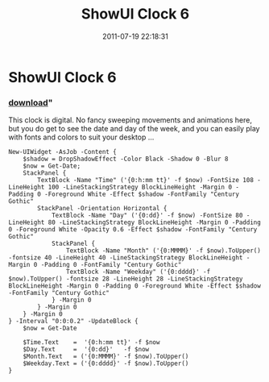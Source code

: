 ﻿---
pid:            2808
parent:         0
children:       
poster:         Joel Bennett
title:          ShowUI Clock 6
date:           2011-07-19 22:18:31
format:         posh
---

# ShowUI Clock 6

### [download](2808.ps1)"

This clock is digital.  No fancy sweeping movements and animations here, but you do get to see the date and day of the week, and you can easily play with fonts and colors to suit your desktop ...

```posh
New-UIWidget -AsJob -Content {
    $shadow = DropShadowEffect -Color Black -Shadow 0 -Blur 8
    $now = Get-Date;
    StackPanel {
        TextBlock -Name "Time" ('{0:h:mm tt}' -f $now) -FontSize 108 -LineHeight 100 -LineStackingStrategy BlockLineHeight -Margin 0 -Padding 0 -Foreground White -Effect $shadow -FontFamily "Century Gothic"
        StackPanel -Orientation Horizontal {
            TextBlock -Name "Day" ('{0:dd}' -f $now) -FontSize 80 -LineHeight 80 -LineStackingStrategy BlockLineHeight -Margin 0 -Padding 0 -Foreground White -Opacity 0.6 -Effect $shadow -FontFamily "Century Gothic"
            StackPanel {
                TextBlock -Name "Month" ('{0:MMMM}' -f $now).ToUpper() -fontsize 40 -LineHeight 40 -LineStackingStrategy BlockLineHeight -Margin 0 -Padding 0 -FontFamily "Century Gothic"
                TextBlock -Name "Weekday" ('{0:dddd}' -f $now).ToUpper() -fontsize 28 -LineHeight 28 -LineStackingStrategy BlockLineHeight -Margin 0 -Padding 0 -Foreground White -Effect $shadow -FontFamily "Century Gothic"
            } -Margin 0
        } -Margin 0
    } -Margin 0
} -Interval "0:0:0.2" -UpdateBlock {
    $now = Get-Date

    $Time.Text    =  '{0:h:mm tt}' -f $now
    $Day.Text     =  '{0:dd}'   -f $now
    $Month.Text   = ('{0:MMMM}' -f $now).ToUpper()
    $Weekday.Text = ('{0:dddd}' -f $now).ToUpper()
}
```
